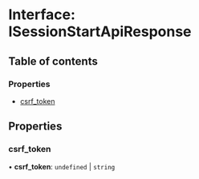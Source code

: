 # Interface: ISessionStartApiResponse

## Table of contents

### Properties

- [csrf\_token](ISessionStartApiResponse.md#csrf_token)

## Properties

### csrf\_token

• **csrf\_token**: `undefined` \| `string`
